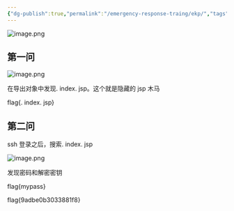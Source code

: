 ```yaml
---
{"dg-publish":true,"permalink":"/emergency-response-traing/ekp/","tags":["打靶","应急响应"]}
---
```



![image.png](https://s2.loli.net/2025/06/03/DwJ2zxh7VZ8fHae.png)


## 第一问
![image.png](https://s2.loli.net/2025/06/03/NsihyGw8XFruz9t.png)

在导出对象中发现. index. jsp。这个就是隐藏的 jsp 木马

flag{. index. jsp}


## 第二问
ssh 登录之后，搜索. index. jsp

![image.png](https://s2.loli.net/2025/06/03/VwD2UMAGPHlRtnW.png)


发现密码和解密密钥

flag{mypass}

flag{9adbe0b3033881f8}
